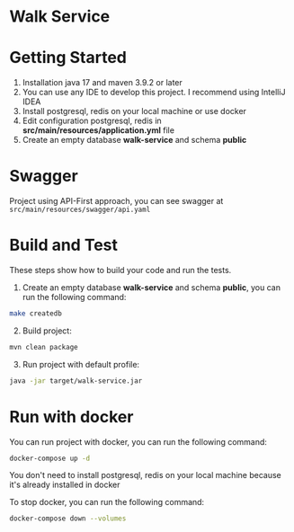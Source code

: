 # Walk Service


# Getting Started
1.	Installation java 17 and maven 3.9.2 or later
2.	You can use any IDE to develop this project. I recommend using IntelliJ IDEA
3.	Install postgresql, redis on your local machine or use docker
4.  Edit configuration postgresql, redis in **src/main/resources/application.yml** file
5.  Create an empty database **walk-service** and schema **public**

# Swagger
Project using API-First approach, you can see swagger at `src/main/resources/swagger/api.yaml`

# Build and Test
These steps show how to build your code and run the tests.
1.  Create an empty database **walk-service** and schema **public**, you can run the following command:
```bash
make createdb
```

2.  Build project:
```bash
mvn clean package
```

3.  Run project with default profile:
```bash
java -jar target/walk-service.jar
```

# Run with docker
You can run project with docker, you can run the following command:
```bash
docker-compose up -d
```
You don't need to install postgresql, redis on your local machine because it's already installed in docker

To stop docker, you can run the following command:
```bash
docker-compose down --volumes
```